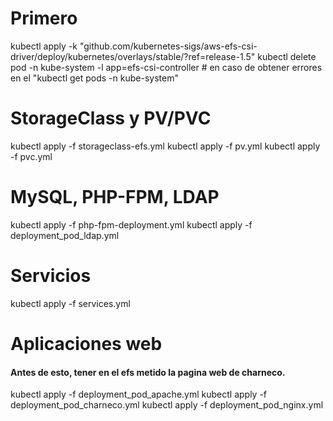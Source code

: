 # Primero
kubectl apply -k "github.com/kubernetes-sigs/aws-efs-csi-driver/deploy/kubernetes/overlays/stable/?ref=release-1.5"
kubectl delete pod -n kube-system -l app=efs-csi-controller # en caso de obtener errores en el "kubectl get pods -n kube-system"

# StorageClass y PV/PVC
kubectl apply -f storageclass-efs.yml
kubectl apply -f pv.yml
kubectl apply -f pvc.yml

# MySQL, PHP-FPM, LDAP
kubectl apply -f php-fpm-deployment.yml
kubectl apply -f deployment_pod_ldap.yml

# Servicios
kubectl apply -f services.yml

# Aplicaciones web
#### Antes de esto, tener en el efs metido la pagina web de charneco.
kubectl apply -f deployment_pod_apache.yml
kubectl apply -f deployment_pod_charneco.yml
kubectl apply -f deployment_pod_nginx.yml